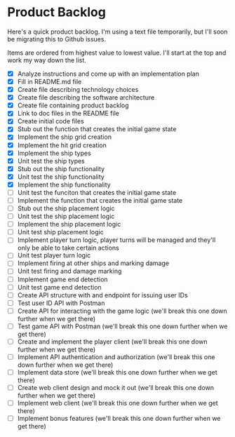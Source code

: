 # Product Backlog

Here's a quick product backlog. I'm using a text file temporarily, but I'll soon be migrating this to Github issues.

Items are ordered from highest value to lowest value. I'll start at the top and work my way down the list. 

- [x] Analyze instructions and come up with an implementation plan
- [x] Fill in README.md file
- [x] Create file describing technology choices
- [x] Create file describing the software architecture
- [x] Create file containing product backlog
- [x] Link to doc files in the README file
- [x] Create initial code files
- [x] Stub out the function that creates the initial game state
- [x] Implement the ship grid creation
- [x] Implement the hit grid creation
- [x] Implement the ship types
- [x] Unit test the ship types
- [x] Stub out the ship functionality
- [x] Unit test the ship functionality
- [x] Implement the ship functionality
- [ ] Unit test the funciton that creates the initial game state
- [ ] Implement the function that creates the initial game state
- [ ] Stub out the ship placement logic
- [ ] Unit test the ship placement logic
- [ ] Implement the ship placement logic
- [ ] Unit test ship placement logic
- [ ] Implement player turn logic, player turns will be managed and they'll only be able to take certain actions
- [ ] Unit test player turn logic
- [ ] Implement firing at other ships and marking damage
- [ ] Unit test firing and damage marking
- [ ] Implement game end detection
- [ ] Unit test game end detection
- [ ] Create API structure with and endpoint for issuing user IDs
- [ ] Test user ID API with Postman
- [ ] Create API for interacting with the game logic (we'll break this one down further when we get there)
- [ ] Test game API with Postman (we'll break this one down further when we get there)
- [ ] Create and implement the player client (we'll break this one down further when we get there)
- [ ] Implement API authentication and authorization (we'll break this one down further when we get there)
- [ ] Implement data store (we'll break this one down further when we get there)
- [ ] Create web client design and mock it out (we'll break this one down further when we get there)
- [ ] Implement web client (we'll break this one down further when we get there)
- [ ] Implement bonus features (we'll break this one down further when we get there)